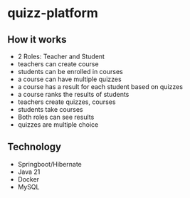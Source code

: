 # quizz-platform

## How it works
 
- 2 Roles: Teacher and Student
- teachers can create course
- students can be enrolled in courses
- a course can have multiple quizzes
- a course has a result for each student based on quizzes
- a course ranks the results of students
- teachers create quizzes, courses
- students take courses
- Both roles can see results
- quizzes are multiple choice

## Technology

- Springboot/Hibernate
- Java 21
- Docker
- MySQL